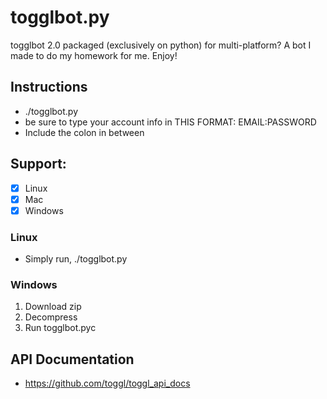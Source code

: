 # togglbot.py
togglbot 2.0 packaged (exclusively on python) for multi-platform? A bot I made to do my homework for me. Enjoy!

## Instructions
+ ./togglbot.py
+ be sure to type your account info in THIS FORMAT: EMAIL:PASSWORD
+ Include the colon in between

## Support:
- [x] Linux
- [x] Mac
- [x] Windows

### Linux
+ Simply run, ./togglbot.py

### Windows
1. Download zip
2. Decompress
3. Run togglbot.pyc

## API Documentation
+ https://github.com/toggl/toggl_api_docs
